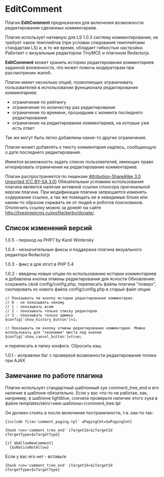EditComment
===========

Плагин **EditComment** предназначен для включения возможности редактирования сделанных  комментариев.

Плагин использует нативную для LS 1.0.3 систему комментирования, не требует хаков  темплейтов 
(при условии следования темплейтами стандартам LS) и, в то же время, обладает гибкостью настройки. 
Работает с визуальным редактором TinyMCE и плагином Redactorjs.

**EditComment** может хранить историю редактирования комментариев заданной вложенности, что может помочь модераторам при рассмотрении жалоб.

Плагин имеет несколько опций, позволяющих ограничивать пользователей в использовании функционала редактирования комментариев:

- ограничение по рейтингу
- ограничение по количеству раз редактирования
- ограничение по времени, прошедшим с момента последнего редактирования
- ограничение на редактирование комментариев, на которые уже есть ответ

Так же могут быть легко добавлены какие-то другие ограничения.

Плагин может добавлять к тексту комментария надпись, сообщающую о дате последнего редактирования.

Имеется возможность задать список пользователей, имеющих право игнорировать ограничения на редактирование комментариев.

Плагин распространяется по лицензии <a href="http://creativecommons.org/licenses/by-sa/3.0/deed.ru">Attribution-ShareAlike 3.0 Unported (CC BY-SA 3.0)</a>
Обязательным условием использования плагина является наличие активной ссылки спонсора оригинальной версии плагина. При модификации плагина запрещается изменять содержание ссылки, а так же помещать ее в невидимые блоки или каким-то образом скрывать ее от людей и роботов поисковиков. Отключить ссылку можно за донейт на сайте <a href="http://livestreetcms.ru/profile/kerby/donate/">http://livestreetcms.ru/profile/kerby/donate/</a>.


Список изменений версий
-----------------------
1.0.5 - переход на PHP7 by Karel Wintersky

1.0.4 - незначительные фиксы и поддержка плагина визуального редактора Redactorjs

1.0.3 - фикс в для strict в PHP 5.4

1.0.2 - введены новые опции по использованию истории комментариев и добавлена кнопка отмены редактирования для ясности
Обновление: сохранить свой config/config.php, переписать файлы плагина "поверх", скопировать из нового файла config/config.php в старый файл опции 

```
// Показывать ли кнопку истории редактирования комментария.
// 0 - не показывать никому
// 1 - показывать всем
// 2 - показывать только списку редакторов
// 3 - показывать только админу
$config['show_history_button']=1;

// Показывать ли кнопку отмены редактирования комментария. Можно использовать для "экономии" места под кнопки
$config['show_cancel_button']=true;
```
и переписать в папку конфига. Сбросить кэш.


1.0.1 - исправлен баг с проверкой возможности редактирования топика при AJAX

Замечание по работе плагина
---------------------------

Плагин использует стандартный шаблонный хук comment_tree_end и его наличие в шаблоне обязательно. Если у вас что-то не работае, как, например, в шаблоне lightblue, сначала проверьте наличие этого хука в файле templates/skin/<имя шаблона>/comment_tree.tpl

Он должен стоять в после включения постраничности, т.е. как-то так:

```smarty
{include file='comment_paging.tpl' aPagingCmt=$aPagingCmt}

{hook run='comment_tree_end' iTargetId=$iTargetId sTargetType=$sTargetType}

{if $bAllowNewComment}
  {$sNoticeNotAllow}
```  

Если у вас его нет - вставьте

```smarty
{hook run='comment_tree_end' iTargetId=$iTargetId sTargetType=$sTargetType}
```  
